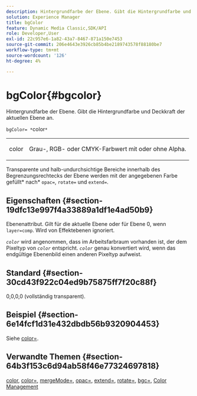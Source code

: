 ```yaml
---
description: Hintergrundfarbe der Ebene. Gibt die Hintergrundfarbe und Deckkraft der aktuellen Ebene an.
solution: Experience Manager
title: bgColor
feature: Dynamic Media Classic,SDK/API
role: Developer,User
exl-id: 22c957e6-1a82-43a7-8467-871a150e7453
source-git-commit: 206e4643e3926cb85b4be2189743578f88180be7
workflow-type: tm+mt
source-wordcount: '126'
ht-degree: 4%

---
```


# bgColor{#bgcolor}

Hintergrundfarbe der Ebene. Gibt die Hintergrundfarbe und Deckkraft der aktuellen Ebene an.

`bgColor= *`color`*`

<table id="simpletable_2D23B1B282CD4216AB5BE7E7430D1B3F"> 
 <tr class="strow"> 
  <td class="stentry"> <p><span class="codeph"> <span class="varname"> color</span></span> </p> </td> 
  <td class="stentry"> <p>Grau-, RGB- oder CMYK-Farbwert mit oder ohne Alpha. </p></td> 
 </tr> 
</table>

Transparente und halb-undurchsichtige Bereiche innerhalb des Begrenzungsrechtecks der Ebene werden mit der angegebenen Farbe gefüllt* nach* `opac=`, `rotate=` und `extend=`.

## Eigenschaften {#section-19dfc13e997f4a33889a1df1e4ad50b9}

Ebenenattribut. Gilt für die aktuelle Ebene oder für Ebene 0, wenn `layer=comp`. Wird von Effektebenen ignoriert.

*`color`* wird angenommen, dass im Arbeitsfarbraum vorhanden ist, der dem Pixeltyp von  *`color`* entspricht. *`color`* genau konvertiert wird, wenn das endgültige Ebenenbild einen anderen Pixeltyp aufweist.

## Standard {#section-30cd43f922c04ed9b75875ff7f20c88f}

0,0,0,0 (vollständig transparent).

## Beispiel {#section-6e14fcf1d31e432dbdb56b9320904453}

Siehe [color=](../../../../../is-api/http-ref/image-serving-api-ref/c-http-protocol-reference/c-command-reference/r-color-commandref.md#reference-b044954ec6184253b8831579466b4423).

## Verwandte Themen {#section-64b3f153c6d94ab58f46e77324697818}

[color](../../../../../is-api/http-ref/image-serving-api-ref/c-http-protocol-reference/c-data-types/r-is-http-color.md#reference-0fdb264a3aed4bd78451bb55311f6e93),  [color=](../../../../../is-api/http-ref/image-serving-api-ref/c-http-protocol-reference/c-command-reference/r-color-commandref.md#reference-b044954ec6184253b8831579466b4423),  [mergeMode=](../../../../../is-api/http-ref/image-serving-api-ref/c-http-protocol-reference/c-command-reference/r-blendmode.md#reference-8be10dde1d584429966cb61ac8e7d172),  [opac=](../../../../../is-api/http-ref/image-serving-api-ref/c-http-protocol-reference/c-command-reference/r-opac.md#reference-d2269b51aca34599a08d0a46ee5c27e5),  [extend=](../../../../../is-api/http-ref/image-serving-api-ref/c-http-protocol-reference/c-command-reference/r-extend.md#reference-7e9156beb285459d830e2d56782a74ac),  [rotate=](../../../../../is-api/http-ref/image-serving-api-ref/c-http-protocol-reference/c-command-reference/r-rotate.md#reference-12abb086635546ec9ec2e1a793dc1096),  [bgc=](../../../../../is-api/http-ref/image-serving-api-ref/c-http-protocol-reference/c-command-reference/r-bgc.md#reference-53376175f617446fbe5c69120f834b88),  [Color Management](../../../../../is-api/http-ref/image-serving-api-ref/c-http-protocol-reference/c-syntax-and-features/r-color-management.md#reference-c7e4a72d589145189f7e4bcb6b4544d7)
